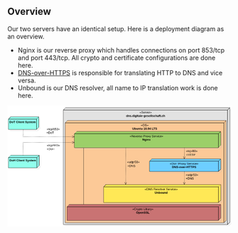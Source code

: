 
## Overview

Our two servers have an identical setup. Here is a deployment diagram as an overview.

- Nginx is our reverse proxy which handles connections on port 853/tcp and port 443/tcp. All crypto and certificate configurations are done here.
- [DNS-over-HTTPS](https://github.com/m13253/dns-over-https) is responsible for translating HTTP to DNS and vice versa.
- Unbound is our DNS resolver, all name to IP translation work is done here.

![DNS Resolver Deployment Diagram](img/DNS-Resolver-Deployment-Diagram.png)
